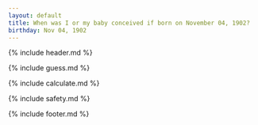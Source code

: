 ```yaml
---
layout: default
title: When was I or my baby conceived if born on November 04, 1902?
birthday: Nov 04, 1902
---
```


{% include header.md %}

{% include guess.md %}

{% include calculate.md %}

{% include safety.md %}

{% include footer.md %}



